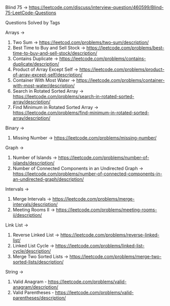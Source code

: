 Blind 75 -> https://leetcode.com/discuss/interview-question/460599/Blind-75-LeetCode-Questions

Questions Solved by Tags

Arrays -> 

1. Two Sum -> https://leetcod.com/problems/two-sum/description/
2. Best Time to Buy and Sell Stock  -> https://leetcode.com/problems/best-time-to-buy-and-sell-stock/description/
3. Contains Duplicate -> https://leetcode.com/problems/contains-duplicate/description/ 
4. Product of Array Except Self -> https://leetcode.com/problems/product-of-array-except-self/description/
5. Container With Most Water -> https://leetcode.com/problems/container-with-most-water/description/
6. Search in Rotated Sorted Array -> https://leetcode.com/problems/search-in-rotated-sorted-array/description/
7. Find Minimum in Rotated Sorted Array -> https://leetcode.com/problems/find-minimum-in-rotated-sorted-array/description/

Binary -> 
1. Missing Number -> https://leetcode.com/problems/missing-number/

Graph -> 
1. Number of Islands -> https://leetcode.com/problems/number-of-islands/description/
2. Number of Connected Components in an Undirected Graph -> https://leetcode.com/problems/number-of-connected-components-in-an-undirected-graph/description/

Intervals -> 
1. Merge Intervals -> https://leetcode.com/problems/merge-intervals/description/
2. Meeting Rooms II -> https://leetcode.com/problems/meeting-rooms-ii/description/

Link List -> 
1. Reverse Linked List -> https://leetcode.com/problems/reverse-linked-list/
2. Linked List Cycle -> https://leetcode.com/problems/linked-list-cycle/description/
3. Merge Two Sorted Lists -> https://leetcode.com/problems/merge-two-sorted-lists/description/

String ->
1. Valid Anagram - https://leetcode.com/problems/valid-anagram/description/
2. Valid Parentheses - https://leetcode.com/problems/valid-parentheses/description/